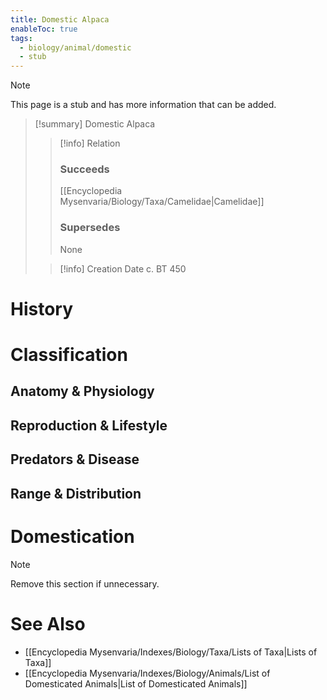```yaml
---
title: Domestic Alpaca
enableToc: true
tags:
  - biology/animal/domestic
  - stub
---
```


> [!note]
> This page is a stub and has more information that can be added.

> [!summary] Domestic Alpaca
> > [!info] Relation
> > ### Succeeds
> > [[Encyclopedia Mysenvaria/Biology/Taxa/Camelidae|Camelidae]]
> > ### Supersedes
> > None
>
> > [!info] Creation Date
> > c. BT 450


# History

# Classification
## Anatomy & Physiology

## Reproduction & Lifestyle

## Predators & Disease

## Range & Distribution

# Domestication

> [!note]
> Remove this section if unnecessary.
# See Also
- [[Encyclopedia Mysenvaria/Indexes/Biology/Taxa/Lists of Taxa|Lists of Taxa]]
- [[Encyclopedia Mysenvaria/Indexes/Biology/Animals/List of Domesticated Animals|List of Domesticated Animals]]